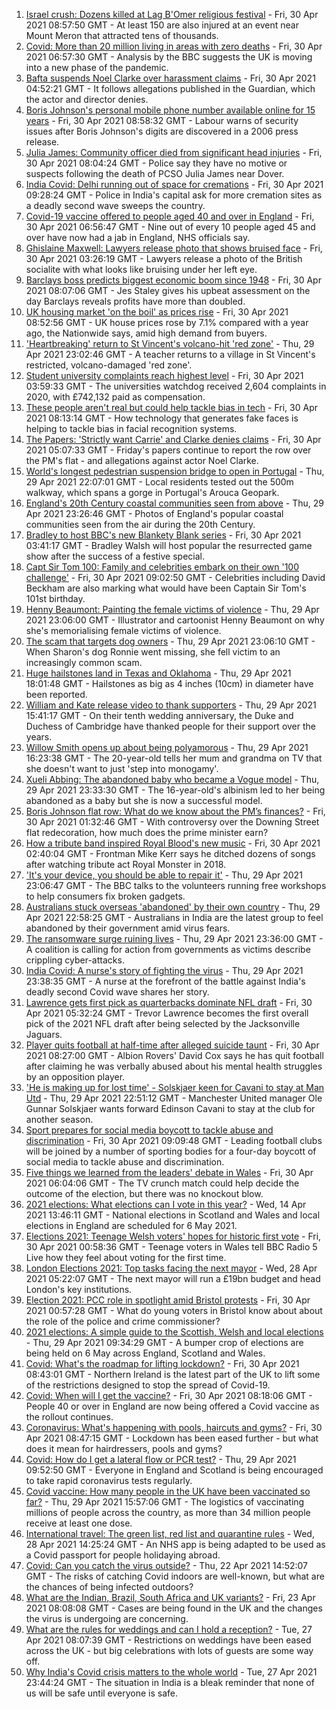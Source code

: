 1. [Israel crush: Dozens killed at Lag B'Omer religious festival](https://www.bbc.co.uk/news/world-middle-east-56938657) - Fri, 30 Apr 2021 08:57:50 GMT - At least 150 are also injured at an event near Mount Meron that attracted tens of thousands.
2. [Covid: More than 20 million living in areas with zero deaths](https://www.bbc.co.uk/news/health-56923757) - Fri, 30 Apr 2021 06:57:30 GMT - Analysis by the BBC suggests the UK is moving into a new phase of the pandemic.
3. [Bafta suspends Noel Clarke over harassment claims](https://www.bbc.co.uk/news/entertainment-arts-56937479) - Fri, 30 Apr 2021 04:52:21 GMT - It follows allegations published in the Guardian, which the actor and director denies.
4. [Boris Johnson's personal mobile phone number available online for 15 years](https://www.bbc.co.uk/news/uk-politics-56937889) - Fri, 30 Apr 2021 08:58:32 GMT - Labour warns of security issues after Boris Johnson's digits are discovered in a 2006 press release.
5. [Julia James: Community officer died from significant head injuries](https://www.bbc.co.uk/news/uk-england-kent-56940075) - Fri, 30 Apr 2021 08:04:24 GMT - Police say they have no motive or suspects following the death of PCSO Julia James near Dover.
6. [India Covid: Delhi running out of space for cremations](https://www.bbc.co.uk/news/world-asia-india-56939011) - Fri, 30 Apr 2021 09:28:24 GMT - Police in India's capital ask for more cremation sites as a deadly second wave sweeps the country.
7. [Covid-19 vaccine offered to people aged 40 and over in England](https://www.bbc.co.uk/news/health-56933694) - Fri, 30 Apr 2021 06:56:47 GMT - Nine out of every 10 people aged 45 and over have now had a jab in England, NHS officials say.
8. [Ghislaine Maxwell: Lawyers release photo that shows bruised face](https://www.bbc.co.uk/news/world-us-canada-56938988) - Fri, 30 Apr 2021 03:26:19 GMT - Lawyers release a photo of the British socialite with what looks like bruising under her left eye.
9. [Barclays boss predicts biggest economic boom since 1948](https://www.bbc.co.uk/news/business-56940141) - Fri, 30 Apr 2021 08:07:06 GMT - Jes Staley gives his upbeat assessment on the day Barclays reveals profits have more than doubled.
10. [UK housing market 'on the boil' as prices rise](https://www.bbc.co.uk/news/business-56941162) - Fri, 30 Apr 2021 08:52:56 GMT - UK house prices rose by 7.1% compared with a year ago, the Nationwide says, amid high demand from buyers.
11. ['Heartbreaking' return to St Vincent's volcano-hit 'red zone'](https://www.bbc.co.uk/news/world-56934596) - Thu, 29 Apr 2021 23:02:46 GMT - A teacher returns to a village in St Vincent's restricted, volcano-damaged 'red zone'.
12. [Student university complaints reach highest level](https://www.bbc.co.uk/news/education-56928980) - Fri, 30 Apr 2021 03:59:33 GMT - The universities watchdog received 2,604 complaints in 2020, with £742,132 paid as compensation.
13. [These people aren't real but could help tackle bias in tech](https://www.bbc.co.uk/news/stories-56895935) - Fri, 30 Apr 2021 08:13:14 GMT - How technology that generates fake faces is helping to tackle bias in facial recognition systems.
14. [The Papers: 'Strictly want Carrie' and Clarke denies claims](https://www.bbc.co.uk/news/blogs-the-papers-56938107) - Fri, 30 Apr 2021 05:07:33 GMT - Friday's papers continue to report the row over the PM's flat - and allegations against actor Noel Clarke.
15. [World's longest pedestrian suspension bridge to open in Portugal](https://www.bbc.co.uk/news/world-europe-56938388) - Thu, 29 Apr 2021 22:07:01 GMT - Local residents tested out the 500m walkway, which spans a gorge in Portugal's Arouca Geopark.
16. [England's 20th Century coastal communities seen from above](https://www.bbc.co.uk/news/in-pictures-56929622) - Thu, 29 Apr 2021 23:26:46 GMT - Photos of England's popular coastal communities seen from the air during the 20th Century.
17. [Bradley to host BBC's new Blankety Blank series](https://www.bbc.co.uk/news/entertainment-arts-56929381) - Fri, 30 Apr 2021 03:41:17 GMT - Bradley Walsh will host popular the resurrected game show after the success of a festive special.
18. [Capt Sir Tom 100: Family and celebrities embark on their own '100 challenge'](https://www.bbc.co.uk/news/uk-england-beds-bucks-herts-56935334) - Fri, 30 Apr 2021 09:02:50 GMT - Celebrities including David Beckham are also marking what would have been Captain Sir Tom's 101st birthday.
19. [Henny Beaumont: Painting the female victims of violence](https://www.bbc.co.uk/news/uk-england-london-56907932) - Thu, 29 Apr 2021 23:06:00 GMT - Illustrator and cartoonist Henny Beaumont on why she's memorialising female victims of violence.
20. [The scam that targets dog owners](https://www.bbc.co.uk/news/uk-56922473) - Thu, 29 Apr 2021 23:06:10 GMT - When Sharon's dog Ronnie went missing, she fell victim to an increasingly common scam.
21. [Huge hailstones land in Texas and Oklahoma](https://www.bbc.co.uk/news/world-us-canada-56936198) - Thu, 29 Apr 2021 18:01:48 GMT - Hailstones as big as 4 inches (10cm) in diameter have been reported.
22. [William and Kate release video to thank supporters](https://www.bbc.co.uk/news/uk-56928583) - Thu, 29 Apr 2021 15:41:17 GMT - On their tenth wedding anniversary, the Duke and Duchess of Cambridge have thanked people for their support over the years.
23. [Willow Smith opens up about being polyamorous](https://www.bbc.co.uk/news/newsbeat-56852099) - Thu, 29 Apr 2021 16:23:38 GMT - The 20-year-old tells her mum and grandma on TV that she doesn't want to just 'step into monogamy'.
24. [Xueli Abbing: The abandoned baby who became a Vogue model](https://www.bbc.co.uk/news/world-asia-china-56464881) - Thu, 29 Apr 2021 23:33:30 GMT - The 16-year-old's albinism led to her being abandoned as a baby but she is now a successful model.
25. [Boris Johnson flat row: What do we know about the PM’s finances?](https://www.bbc.co.uk/news/uk-politics-56928610) - Fri, 30 Apr 2021 01:32:46 GMT - With controversy over the Downing Street flat redecoration, how much does the prime minister earn?
26. [How a tribute band inspired Royal Blood's new music](https://www.bbc.co.uk/news/entertainment-arts-56920871) - Fri, 30 Apr 2021 02:40:04 GMT - Frontman Mike Kerr says he ditched dozens of songs after watching tribute act Royal Monster in 2018.
27. ['It's your device, you should be able to repair it'](https://www.bbc.co.uk/news/business-56799069) - Thu, 29 Apr 2021 23:06:47 GMT - The BBC talks to the volunteers running free workshops to help consumers fix broken gadgets.
28. [Australians stuck overseas 'abandoned' by their own country](https://www.bbc.co.uk/news/world-australia-56924188) - Thu, 29 Apr 2021 22:58:25 GMT - Australians in India are the latest group to feel abandoned by their government amid virus fears.
29. [The ransomware surge ruining lives](https://www.bbc.co.uk/news/technology-56933733) - Thu, 29 Apr 2021 23:36:00 GMT - A coalition is calling for action from governments as victims describe crippling cyber-attacks.
30. [India Covid: A nurse's story of fighting the virus](https://www.bbc.co.uk/news/world-asia-india-56926119) - Thu, 29 Apr 2021 23:38:35 GMT - A nurse at the forefront of the battle against India's deadly second Covid wave shares her story.
31. [Lawrence gets first pick as quarterbacks dominate NFL draft](https://www.bbc.co.uk/sport/american-football/56938720) - Fri, 30 Apr 2021 05:32:24 GMT - Trevor Lawrence becomes the first overall pick of the 2021 NFL draft after being selected by the Jacksonville Jaguars.
32. [Player quits football at half-time after alleged suicide taunt](https://www.bbc.co.uk/sport/football/56940793) - Fri, 30 Apr 2021 08:27:00 GMT - Albion Rovers' David Cox says he has quit football after claiming he was verbally abused about his mental health struggles by an opposition player.
33. ['He is making up for lost time' - Solskjaer keen for Cavani to stay at Man Utd](https://www.bbc.co.uk/sport/football/56938489) - Thu, 29 Apr 2021 22:51:12 GMT - Manchester United manager Ole Gunnar Solskjaer wants forward Edinson Cavani to stay at the club for another season.
34. [Sport prepares for social media boycott to tackle abuse and discrimination](https://www.bbc.co.uk/sport/56936797) - Fri, 30 Apr 2021 09:09:48 GMT - Leading football clubs will be joined by a number of sporting bodies for a four-day boycott of social media to tackle abuse and discrimination.
35. [Five things we learned from the leaders' debate in Wales](https://www.bbc.co.uk/news/uk-wales-politics-56937381) - Fri, 30 Apr 2021 06:04:06 GMT - The TV crunch match could help decide the outcome of the election, but there was no knockout blow.
36. [2021 elections: What elections can I vote in this year?](https://www.bbc.co.uk/news/56129210) - Wed, 14 Apr 2021 13:46:11 GMT - National elections in Scotland and Wales and local elections in England are scheduled for 6 May 2021.
37. [Elections 2021: Teenage Welsh voters' hopes for historic first vote](https://www.bbc.co.uk/news/uk-politics-56908323) - Fri, 30 Apr 2021 00:58:36 GMT - Teenage voters in Wales tell BBC Radio 5 Live how they feel about voting for the first time.
38. [London Elections 2021: Top tasks facing the next mayor](https://www.bbc.co.uk/news/uk-england-london-56748541) - Wed, 28 Apr 2021 05:22:07 GMT - The next mayor will run a £19bn budget and head London's key institutions.
39. [Election 2021: PCC role in spotlight amid Bristol protests](https://www.bbc.co.uk/news/uk-england-bristol-56833152) - Fri, 30 Apr 2021 00:57:28 GMT - What do young voters in Bristol know about about the role of the police and crime commissioner?
40. [2021 elections: A simple guide to the Scottish, Welsh and local elections](https://www.bbc.co.uk/news/uk-politics-56286643) - Thu, 29 Apr 2021 09:34:29 GMT - A bumper crop of elections are being held on 6 May across England, Scotland and Wales.
41. [Covid: What's the roadmap for lifting lockdown?](https://www.bbc.co.uk/news/explainers-52530518) - Fri, 30 Apr 2021 08:43:01 GMT - Northern Ireland is the latest part of the UK to lift some of the restrictions designed to stop the spread of Covid-19.
42. [Covid: When will I get the vaccine?](https://www.bbc.co.uk/news/health-55045639) - Fri, 30 Apr 2021 08:18:06 GMT - People 40 or over in England are now being offered a Covid vaccine as the rollout continues.
43. [Coronavirus: What's happening with pools, haircuts and gyms?](https://www.bbc.co.uk/news/explainers-53349989) - Fri, 30 Apr 2021 08:47:15 GMT - Lockdown has been eased further - but what does it mean for hairdressers, pools and gyms?
44. [Covid: How do I get a lateral flow or PCR test?](https://www.bbc.co.uk/news/health-51943612) - Thu, 29 Apr 2021 09:52:50 GMT - Everyone in England and Scotland is being encouraged to take rapid coronavirus tests regularly.
45. [Covid vaccine: How many people in the UK have been vaccinated so far?](https://www.bbc.co.uk/news/health-55274833) - Thu, 29 Apr 2021 15:57:06 GMT - The logistics of vaccinating millions of people across the country, as more than 34 million people receive at least one dose.
46. [International travel: The green list, red list and quarantine rules](https://www.bbc.co.uk/news/explainers-52544307) - Wed, 28 Apr 2021 14:25:24 GMT - An NHS app is being adapted to be used as a Covid passport for people holidaying abroad.
47. [Covid: Can you catch the virus outside?](https://www.bbc.co.uk/news/explainers-55680305) - Thu, 22 Apr 2021 14:52:07 GMT - The risks of catching Covid indoors are well-known, but what are the chances of being infected outdoors?
48. [What are the Indian, Brazil, South Africa and UK variants?](https://www.bbc.co.uk/news/health-55659820) - Fri, 23 Apr 2021 08:08:08 GMT - Cases are being found in the UK and the changes the virus is undergoing are concerning.
49. [What are the rules for weddings and can I hold a reception?](https://www.bbc.co.uk/news/explainers-52811509) - Tue, 27 Apr 2021 08:07:39 GMT - Restrictions on weddings have been eased across the UK - but big celebrations with lots of guests are some way off.
50. [Why India's Covid crisis matters to the whole world](https://www.bbc.co.uk/news/world-asia-india-56907007) - Tue, 27 Apr 2021 23:44:24 GMT - The situation in India is a bleak reminder that none of us will be safe until everyone is safe.

